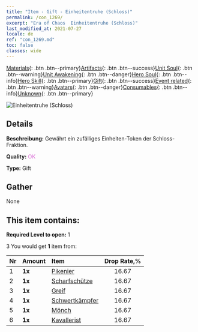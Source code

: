 ```yaml
---
title: "Item - Gift - Einheitentruhe (Schloss)"
permalink: /con_1269/
excerpt: "Era of Chaos  Einheitentruhe (Schloss)"
last_modified_at: 2021-07-27
locale: de
ref: "con_1269.md"
toc: false
classes: wide
---
```

 [Materials](/ItemsDE/){: .btn .btn--primary}[Artifacts](/ItemsDE/Artifacts/){: .btn .btn--success}[Unit Soul](/ItemsDE/UnitSoul/){: .btn .btn--warning}[Unit Awakening](/ItemsDE/UnitAwakening/){: .btn .btn--danger}[Hero Soul](/ItemsDE/HeroSoul/){: .btn .btn--info}[Hero Skill](/ItemsDE/HeroSkill/){: .btn .btn--primary}[Gift](/ItemsDE/Gift/){: .btn .btn--success}[Event related](/ItemsDE/Events/){: .btn .btn--warning}[Avatars](/ItemsDE/Avatars/){: .btn .btn--danger}[Consumables](/ItemsDE/Consumables/){: .btn .btn--info}[Unknown](/ItemsDE/Unknown/){: .btn .btn--primary}

 ![Einheitentruhe (Schloss)](/images/t/i_904001.png)

## Details
 **Beschreibung:** Gewährt ein zufälliges Einheiten-Token der Schloss-Fraktion.

 **Quality:** <span style="color: #DA70D6">OK</span>

 **Type:** Gift

## Gather

  None

## This item contains:

 **Required Level to open:** 1

 3 You would get **1** item  from:

  | Nr | Amount |     Item    | Drop Rate,% |
  |:---|:-------|:------------|:---------:|
  | 1 |  **1x** | [Pikenier](/ItemsDE/unt_190/) | 16.67 | 
  | 2 |  **1x** | [Scharfschütze](/ItemsDE/unt_191/) | 16.67 | 
  | 3 |  **1x** | [Greif](/ItemsDE/unt_192/) | 16.67 | 
  | 4 |  **1x** | [Schwertkämpfer](/ItemsDE/unt_193/) | 16.67 | 
  | 5 |  **1x** | [Mönch](/ItemsDE/unt_194/) | 16.67 | 
  | 6 |  **1x** | [Kavallerist](/ItemsDE/unt_195/) | 16.67 | 
